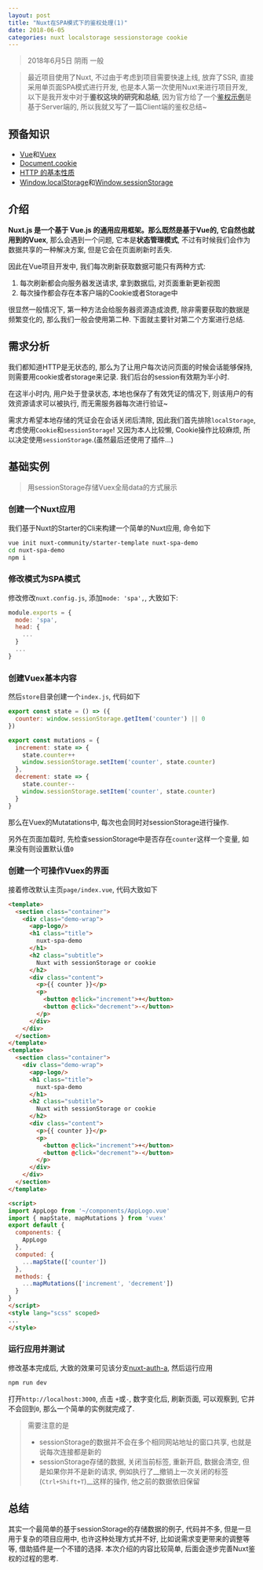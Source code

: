 ```yaml
---
layout: post
title: "Nuxt在SPA模式下的鉴权处理(1)"
date: 2018-06-05
categories: nuxt localstorage sessionstorage cookie
---
```

> 2018年6月5日 阴雨 一般

> 最近项目使用了Nuxt, 不过由于考虑到项目需要快速上线, 放弃了SSR, 直接采用单页面SPA模式进行开发, 也是本人第一次使用Nuxt来进行项目开发, 以下是我开发中对于**鉴权这块的研究和总结**, 因为官方给了一个[鉴权示例](https://zh.nuxtjs.org/examples/auth-routes/)是基于Server端的, 所以我就又写了一篇Client端的鉴权总结~

## 预备知识

* [Vue](https://cn.vuejs.org/v2/guide/)和[Vuex](https://vuex.vuejs.org/zh/)
* [Document.cookie](https://developer.mozilla.org/zh-CN/docs/Web/API/Document/cookie)
* [HTTP 的基本性质](https://developer.mozilla.org/zh-CN/docs/Web/HTTP/Overview#HTTP_%E7%9A%84%E5%9F%BA%E6%9C%AC%E6%80%A7%E8%B4%A8)
* [Window.localStorage](https://developer.mozilla.org/zh-CN/docs/Web/API/Window/localStorage)和[Window.sessionStorage](https://developer.mozilla.org/zh-CN/docs/Web/API/Window/sessionStorage)

## 介绍

**Nuxt.js 是一个基于 Vue.js 的通用应用框架。**那么既然是基于Vue的, 它自然也就用到的**Vuex**, 那么会遇到一个问题, 它本是**状态管理模式**, 不过有时候我们会作为数据共享的一种解决方案, 但是它会在页面刷新时丢失.

因此在Vue项目开发中, 我们每次刷新获取数据可能只有两种方式:

1. 每次刷新都会向服务器发送请求, 拿到数据后, 对页面重新更新视图
1. 每次操作都会存在本客户端的Cookie或者Storage中

很显然一般情况下, 第一种方法会给服务器资源造成浪费, 除非需要获取的数据是频繁变化的, 那么我们一般会使用第二种. 下面就主要针对第二个方案进行总结.

## 需求分析

我们都知道HTTP是无状态的, 那么为了让用户每次访问页面的时候会话能够保持, 则需要用cookie或者storage来记录. 我们后台的session有效期为半小时.

在这半小时内, 用户处于登录状态, 本地也保存了有效凭证的情况下, 则该用户的有效资源请求可以被执行, 而无需服务器每次进行验证~

需求方希望本地存储的凭证会在会话关闭后清除, 因此我们首先排除`localStorage`, 考虑使用`Cookie`和`sessionStorage`! 又因为本人比较懒, Cookie操作比较麻烦, 所以决定使用`sessionStorage`.(虽然最后还使用了插件...)

## 基础实例

> 用sessionStorage存储Vuex全局data的方式展示
> 
### 创建一个Nuxt应用

我们基于Nuxt的Starter的Cli来构建一个简单的Nuxt应用, 命令如下

```sh
vue init nuxt-community/starter-template nuxt-spa-demo
cd nuxt-spa-demo
npm i
```

### 修改模式为SPA模式

修改修改`nuxt.config.js`, 添加`mode: 'spa',`, 大致如下:

```javascript
module.exports = {
  mode: 'spa',
  head: {
    ...
  }
  ...
}
```

### 创建Vuex基本内容

然后`store`目录创建一个`index.js`, 代码如下

```javascript
export const state = () => ({
  counter: window.sessionStorage.getItem('counter') || 0
})

export const mutations = {
  increment: state => {
    state.counter++
    window.sessionStorage.setItem('counter', state.counter)
  },
  decrement: state => {
    state.counter--
    window.sessionStorage.setItem('counter', state.counter)
  }
}
```

那么在Vuex的Mutatations中, 每次也会同时对sessionStorage进行操作.

另外在页面加载时, 先检查sessionStorage中是否存在`counter`这样一个变量, 如果没有则设置默认值`0`

### 创建一个可操作Vuex的界面

接着修改默认主页`page/index.vue`, 代码大致如下

```html
<template>
  <section class="container">
    <div class="demo-wrap">
      <app-logo/>
      <h1 class="title">
        nuxt-spa-demo
      </h1>
      <h2 class="subtitle">
        Nuxt with sessionStorage or cookie
      </h2>
      <div class="content">
        <p>{{ counter }}</p>
        <p>
          <button @click="increment">+</button>
          <button @click="decrement">-</button>
        </p>
      </div>
    </div>
  </section>
</template>
<template>
  <section class="container">
    <div class="demo-wrap">
      <app-logo/>
      <h1 class="title">
        nuxt-spa-demo
      </h1>
      <h2 class="subtitle">
        Nuxt with sessionStorage or cookie
      </h2>
      <div class="content">
        <p>{{ counter }}</p>
        <p>
          <button @click="increment">+</button>
          <button @click="decrement">-</button>
        </p>
      </div>
    </div>
  </section>
</template>

<script>
import AppLogo from '~/components/AppLogo.vue'
import { mapState, mapMutations } from 'vuex'
export default {
  components: {
    AppLogo
  },
  computed: {
    ...mapState(['counter'])
  },
  methods: {
    ...mapMutations(['increment', 'decrement'])
  }
}
</script>
<style lang="scss" scoped>
...
</style>
```

### 运行应用并测试

修改基本完成后, 大致的效果可见该分支[nuxt-auth-a](https://github.com/whidy/nuxt-spa-demo/tree/nuxt-auth-a), 然后运行应用

```sh
npm run dev
```

打开`http://localhost:3000`, 点击 `+`或`-`, 数字变化后, 刷新页面, 可以观察到, 它并不会回到`0`, 那么一个简单的实例就完成了.

> 需要注意的是
> * sessionStorage的数据并不会在多个相同网站地址的窗口共享, 也就是说每次连接都是新的
> * sessionStorage存储的数据, 关闭当前标签, 重新开启, 数据会清空, 但是如果你并不是新的请求, 例如执行了__撤销上一次关闭的标签(`Ctrl+Shift+T`)__这样的操作, 他之前的数据依旧保留

## 总结

其实一个最简单的基于sessionStorage的存储数据的例子, 代码并不多, 但是一旦用于复杂的项目应用中, 也许这种处理方式并不好, 比如说需求变更带来的调整等等, 借助插件是一个不错的选择. 本次介绍的内容比较简单, 后面会逐步完善Nuxt鉴权的过程的思考.